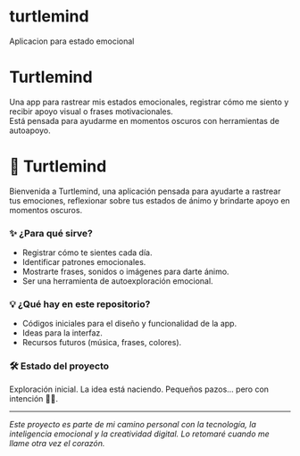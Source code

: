 # turtlemind
Aplicacion para estado emocional
# Turtlemind 
Una app para rastrear mis estados emocionales, registrar cómo me siento y recibir apoyo visual o frases motivacionales.  
Está pensada para ayudarme en momentos oscuros con herramientas de autoapoyo.

# 🐢 Turtlemind

Bienvenida a Turtlemind, una aplicación pensada para ayudarte a rastrear tus emociones, reflexionar sobre tus estados de ánimo y brindarte apoyo en momentos oscuros.  

### ✨ ¿Para qué sirve?
- Registrar cómo te sientes cada día.
- Identificar patrones emocionales.
- Mostrarte frases, sonidos o imágenes para darte ánimo.
- Ser una herramienta de autoexploración emocional.

### 💡 ¿Qué hay en este repositorio?
- Códigos iniciales para el diseño y funcionalidad de la app.
- Ideas para la interfaz.
- Recursos futuros (música, frases, colores).

### 🛠️ Estado del proyecto
Exploración inicial. La idea está naciendo. Pequeños pazos... pero con intención 🐢💛.

---

*Este proyecto es parte de mi camino personal con la tecnología, la inteligencia emocional y la creatividad digital. Lo retomaré cuando me llame otra vez el corazón.*

